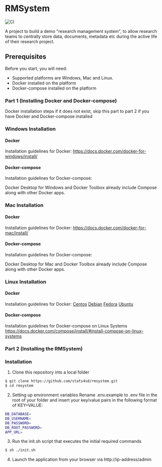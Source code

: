 # RMSystem

![CI](https://github.com/stats4sd/rmsystem/workflows/CI/badge.svg)

A project to build a demo "research management system", to allow research teams to centrally store data, documents, metadata etc during the active life of their research project.

## Prerequisites
Before you start, you will need: 
  - Supported platforms are Windows, Mac and Linux.
  - Docker installed on the platform
  - Docker-compose installed on the platform
### Part 1 (Installing Docker and Docker-compose)
Docker installation steps if it does not exist, skip this part to part 2 if you have Docker and Docker-compose installed
### Windows Installation
#### Docker
Installation guidelines for Docker:
https://docs.docker.com/docker-for-windows/install/

#### Docker-compose
Installation guidelines for Docker-compose:

Docker Desktop for Windows and Docker Toolbox already include Compose along with other Docker apps.
### Mac Installation
#### Docker
Installation guidelines for Docker:
https://docs.docker.com/docker-for-mac/install/
#### Docker-compose
Installation guidelines for Docker-compose:

Docker Desktop for Mac and Docker Toolbox already include Compose along with other Docker apps.

### Linux Installation
#### Docker
Installation guidelines for Docker:
[Centos](https://docs.docker.com/install/linux/docker-ce/centos/)
[Debian](https://docs.docker.com/install/linux/docker-ce/debian/)
[Fedora](https://docs.docker.com/install/linux/docker-ce/fedora/)
[Ubuntu](https://docs.docker.com/install/linux/docker-ce/ubuntu/)
#### Docker-compose
Installation guidelines for Docker-compose on Linux Systems
https://docs.docker.com/compose/install/#install-compose-on-linux-systems

### Part 2 (Installing the RMSystem)

### Installation
1. Clone this repository into a local folder
```sh
$ git clone https://github.com/stats4sd/rmsystem.git
$ cd rmsystem
```
2. Setting up environment variables
Rename .env.example to .env file in the root of your folder and insert your key/value pairs in the following format of KEY=VALUE:
```sh
DB_DATABASE=
DB_USERNAME=
DB_PASSWORD=
DB_ROOT_PASSWORD=
APP_URL=
```
3. Run the init.sh script that executes the initial required commands
```sh
$ sh ./init.sh
```

4. Launch the application from your browser via http://ip-address/admin
  
